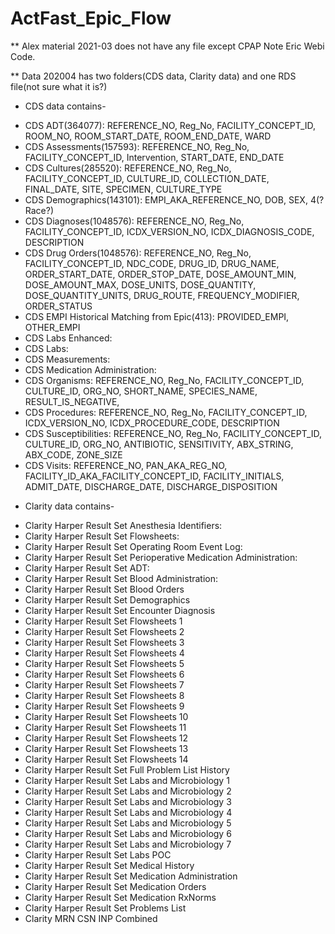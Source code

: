 # ActFast_Epic_Flow

** Alex material 2021-03 does not have any file except CPAP Note Eric Webi Code.

** Data 202004 has two folders(CDS data, Clarity data) and one RDS file(not sure what it is?)
* CDS data contains-
- CDS ADT(364077): REFERENCE_NO, Reg_No, FACILITY_CONCEPT_ID, ROOM_NO, ROOM_START_DATE, ROOM_END_DATE, WARD
- CDS Assessments(157593): REFERENCE_NO, Reg_No, FACILITY_CONCEPT_ID, Intervention, START_DATE, END_DATE 
- CDS Cultures(285520): REFERENCE_NO, Reg_No, FACILITY_CONCEPT_ID, CULTURE_ID, COLLECTION_DATE, FINAL_DATE, SITE, SPECIMEN, CULTURE_TYPE  
- CDS Demographics(143101): EMPI_AKA_REFERENCE_NO, DOB, SEX, 4(?Race?)
- CDS Diagnoses(1048576): REFERENCE_NO, Reg_No, FACILITY_CONCEPT_ID, ICDX_VERSION_NO, ICDX_DIAGNOSIS_CODE, DESCRIPTION
- CDS Drug Orders(1048576): REFERENCE_NO, Reg_No, FACILITY_CONCEPT_ID, NDC_CODE, DRUG_ID, DRUG_NAME, ORDER_START_DATE, ORDER_STOP_DATE, DOSE_AMOUNT_MIN, DOSE_AMOUNT_MAX, DOSE_UNITS, DOSE_QUANTITY, DOSE_QUANTITY_UNITS, DRUG_ROUTE, FREQUENCY_MODIFIER, ORDER_STATUS  
- CDS EMPI Historical Matching from Epic(413): PROVIDED_EMPI, OTHER_EMPI
- CDS Labs Enhanced: 
- CDS Labs:
- CDS Measurements:
- CDS Medication Administration:
- CDS Organisms: REFERENCE_NO, Reg_No, FACILITY_CONCEPT_ID, CULTURE_ID, ORG_NO, SHORT_NAME, SPECIES_NAME, RESULT_IS_NEGATIVE, 
- CDS Procedures: REFERENCE_NO, Reg_No, FACILITY_CONCEPT_ID, ICDX_VERSION_NO, ICDX_PROCEDURE_CODE, DESCRIPTION
- CDS Susceptibilities: REFERENCE_NO, Reg_No, FACILITY_CONCEPT_ID, CULTURE_ID, ORG_NO, ANTIBIOTIC, SENSITIVITY, ABX_STRING, ABX_CODE, ZONE_SIZE
- CDS Visits: REFERENCE_NO, PAN_AKA_REG_NO, FACILITY_ID_AKA_FACILITY_CONCEPT_ID, FACILITY_INITIALS, ADMIT_DATE, DISCHARGE_DATE, DISCHARGE_DISPOSITION
* Clarity data contains-
- Clarity Harper Result Set Anesthesia Identifiers:
- Clarity Harper Result Set Flowsheets:
- Clarity Harper Result Set Operating Room Event Log:
- Clarity Harper Result Set Perioperative Medication Administration:
- Clarity Harper Result Set ADT:
- Clarity Harper Result Set Blood Administration:
- Clarity Harper Result Set Blood Orders
- Clarity Harper Result Set Demographics
- Clarity Harper Result Set Encounter Diagnosis
- Clarity Harper Result Set Flowsheets 1
- Clarity Harper Result Set Flowsheets 2
- Clarity Harper Result Set Flowsheets 3
- Clarity Harper Result Set Flowsheets 4
- Clarity Harper Result Set Flowsheets 5
- Clarity Harper Result Set Flowsheets 6
- Clarity Harper Result Set Flowsheets 7
- Clarity Harper Result Set Flowsheets 8
- Clarity Harper Result Set Flowsheets 9
- Clarity Harper Result Set Flowsheets 10
- Clarity Harper Result Set Flowsheets 11
- Clarity Harper Result Set Flowsheets 12
- Clarity Harper Result Set Flowsheets 13
- Clarity Harper Result Set Flowsheets 14
- Clarity Harper Result Set Full Problem List History
- Clarity Harper Result Set Labs and Microbiology 1
- Clarity Harper Result Set Labs and Microbiology 2
- Clarity Harper Result Set Labs and Microbiology 3
- Clarity Harper Result Set Labs and Microbiology 4
- Clarity Harper Result Set Labs and Microbiology 5
- Clarity Harper Result Set Labs and Microbiology 6
- Clarity Harper Result Set Labs and Microbiology 7
- Clarity Harper Result Set Labs POC
- Clarity Harper Result Set Medical History
- Clarity Harper Result Set Medication Administration
- Clarity Harper Result Set Medication Orders
- Clarity Harper Result Set Medication RxNorms
- Clarity Harper Result Set Problems List
- Clarity MRN CSN INP Combined
